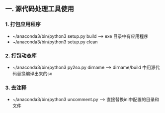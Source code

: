 ## 一. 源代码处理工具使用
### 1. 打包应用程序
- ~/anaconda3/bin/python3 setup.py build   --> exe 目录中有应用程序
- ~/anaconda3/bin/python3 setup.py clean

### 2. 打包动态库
- ~/anaconda3/bin/python3 py2so.py dirname --> dirname/build 中用源代码替换编译出来的so

### 3. 去注释
- ~/anaconda3/bin/python3 uncomment.py --> 直接替换ini中配置的目录和文件


